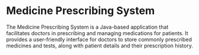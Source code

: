 # Medicine Prescribing System

The Medicine Prescribing System is a Java-based application that facilitates doctors in prescribing and managing medications for patients. It provides a user-friendly interface for doctors to store commonly prescribed medicines and tests, along with patient details and their prescription history.
